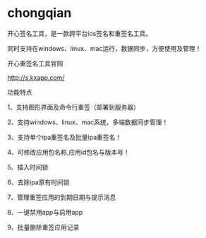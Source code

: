 # chongqian


开心签名工具，是一款跨平台ios签名和重签名工具。

同时支持在windows、linux、mac运行，数据同步，方便使用及管理！



开心重签名工具官网

http://s.kxapp.com/

功能特点

1、支持图形界面及命令行重签（部署到服务器）

2、支持windows、linux、mac系统，多端数据同步管理！

3、支持单个ipa重签名及批量ipa重签名！

4、可修改应用包名称,应用id包名与版本号！

5、插入时间锁

6、去除ipa原有时间锁

7、管理重签应用的到期日期与提示消息

8、一键禁用app与启用app

9、批量删除重签应用记录

